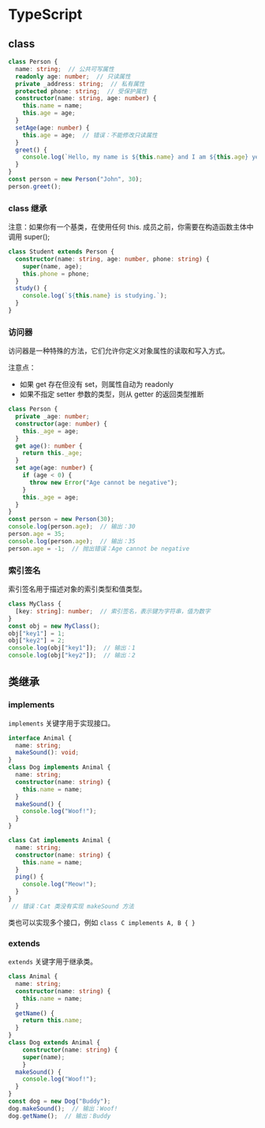# TypeScript


## class

```ts
class Person {
  name: string;  // 公共可写属性
  readonly age: number;  // 只读属性
  private _address: string;  // 私有属性
  protected phone: string;  // 受保护属性
  constructor(name: string, age: number) {
    this.name = name;
    this.age = age;
  }
  setAge(age: number) {
    this.age = age;  // 错误：不能修改只读属性
  }
  greet() {
    console.log(`Hello, my name is ${this.name} and I am ${this.age} years old.`);
  }
}
const person = new Person("John", 30);
person.greet();
```
### class 继承

注意：如果你有一个基类，在使用任何 this. 成员之前，你需要在构造函数主体中调用 super();

```ts
class Student extends Person {
  constructor(name: string, age: number, phone: string) {
    super(name, age);
    this.phone = phone;
  }
  study() {
    console.log(`${this.name} is studying.`);
  }
}

```
### 访问器

访问器是一种特殊的方法，它们允许你定义对象属性的读取和写入方式。

注意点：

- 如果 get 存在但没有 set，则属性自动为 readonly
- 如果不指定 setter 参数的类型，则从 getter 的返回类型推断

```ts
class Person {
  private _age: number;
  constructor(age: number) {
    this._age = age;
  } 
  get age(): number {
    return this._age;
  }
  set age(age: number) {
    if (age < 0) {
      throw new Error("Age cannot be negative");
    }
    this._age = age;
  }
}
const person = new Person(30);
console.log(person.age);  // 输出：30
person.age = 35;
console.log(person.age);  // 输出：35
person.age = -1;  // 抛出错误：Age cannot be negative
```

### 索引签名

索引签名用于描述对象的索引类型和值类型。

```ts
class MyClass {
  [key: string]: number;  // 索引签名，表示键为字符串，值为数字
}
const obj = new MyClass();
obj["key1"] = 1;
obj["key2"] = 2;
console.log(obj["key1"]);  // 输出：1
console.log(obj["key2"]);  // 输出：2
```

## 类继承

### implements

`implements` 关键字用于实现接口。

```ts
interface Animal {
  name: string;
  makeSound(): void;
}
class Dog implements Animal {
  name: string;
  constructor(name: string) {
    this.name = name;
  }
  makeSound() {
    console.log("Woof!");
  }
}

class Cat implements Animal {
  name: string;
  constructor(name: string) {
    this.name = name;
  }
  ping() {
    console.log("Meow!");
  }
}
 // 错误：Cat 类没有实现 makeSound 方法
```

类也可以实现多个接口，例如 `class C implements A, B { }`

### extends 

`extends` 关键字用于继承类。

```ts
class Animal {
  name: string;
  constructor(name: string) {
    this.name = name;
  }
  getName() {
    return this.name;
  }
}
class Dog extends Animal {
    constructor(name: string) {
    super(name);
    }
  makeSound() {
    console.log("Woof!");
  }
}
const dog = new Dog("Buddy");
dog.makeSound();  // 输出：Woof!
dog.getName();  // 输出：Buddy
```
